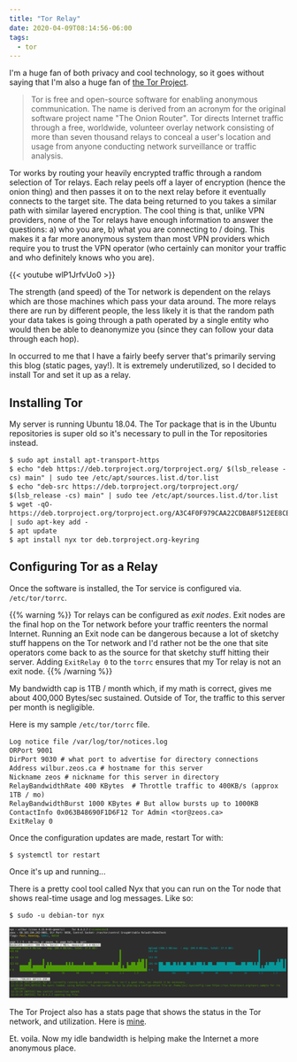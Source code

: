 ```yaml
---
title: "Tor Relay"
date: 2020-04-09T08:14:56-06:00
tags: 
  - tor
---
```


I'm a huge fan of both privacy and cool technology, so it goes without saying that I'm also a huge fan of [the Tor Project](https://torproject.org).

> Tor is free and open-source software for enabling anonymous communication. The name is derived from an acronym for the original software project name "The Onion Router". Tor directs Internet traffic through a free, worldwide, volunteer overlay network consisting of more than seven thousand relays to conceal a user's location and usage from anyone conducting network surveillance or traffic analysis.

Tor works by routing your heavily encrypted traffic through a random selection of Tor relays.  Each relay peels off a layer of encryption (hence the onion thing) and then passes it on to the next relay before it eventually connects to the target site.  The data being returned to you takes a similar path with similar layered encryption.  The cool thing is that, unlike VPN providers, none of the Tor relays have enough information to answer the questions: a) who you are, b) what you are connecting to / doing.  This makes it a far more anonymous system than most VPN providers which require you to trust the VPN operator (who certainly can monitor your traffic and who definitely knows who you are).

{{< youtube wlP1JrfvUo0 >}}

The strength (and speed) of the Tor network is dependent on the relays which are those machines which pass your data around.  The more relays there are run by different people, the less likely it is that the random path your data takes is going through a path operated by a single entity who would then be able to deanonymize you (since they can follow your data through each hop).

In occurred to me that I have a fairly beefy server that's primarily serving this blog (static pages, yay!).  It is extremely underutilized, so I decided to install Tor and set it up as a relay.

## Installing Tor

My server is running Ubuntu 18.04.  The Tor package that is in the Ubuntu repositories is super old so it's necessary to pull in the Tor repositories instead.

```
$ sudo apt install apt-transport-https
$ echo "deb https://deb.torproject.org/torproject.org/ $(lsb_release -cs) main" | sudo tee /etc/apt/sources.list.d/tor.list
$ echo "deb-src https://deb.torproject.org/torproject.org/ $(lsb_release -cs) main" | sudo tee /etc/apt/sources.list.d/tor.list
$ wget -qO- https://deb.torproject.org/torproject.org/A3C4F0F979CAA22CDBA8F512EE8CBC9E886DDD89.asc | sudo apt-key add -
$ apt update
$ apt install nyx tor deb.torproject.org-keyring
```

## Configuring Tor as a Relay

Once the software is installed, the Tor service is configured via. `/etc/tor/torrc`.

{{% warning %}}
Tor relays can be configured as *exit nodes*.  Exit nodes are the final hop on the Tor network before your traffic reenters the normal Internet.  Running an Exit node can be dangerous because a lot of sketchy stuff happens on the Tor network and I'd rather not be the one that site operators come back to as the source for that sketchy stuff hitting their server.  Adding `ExitRelay 0` to the `torrc` ensures that my Tor relay is not an exit node.
{{% /warning %}}

My bandwidth cap is 1TB / month which, if my math is correct, gives me about 400,000 Bytes/sec sustained.  Outside of Tor, the traffic to this server per month is negligible. 

Here is my sample `/etc/tor/torrc` file.

```
Log notice file /var/log/tor/notices.log
ORPort 9001
DirPort 9030 # what port to advertise for directory connections
Address wilbur.zeos.ca # hostname for this server
Nickname zeos # nickname for this server in directory
RelayBandwidthRate 400 KBytes  # Throttle traffic to 400KB/s (approx 1TB / mo)
RelayBandwidthBurst 1000 KBytes # But allow bursts up to 1000KB 
ContactInfo 0x063B48690F1D6F12 Tor Admin <tor@zeos.ca>
ExitRelay 0
```

Once the configuration updates are made, restart Tor with:

```
$ systemctl tor restart
```

Once it's up and running...

There is a pretty cool tool called Nyx that you can run on the Tor node that shows real-time usage and log messages.  Like so:

```
$ sudo -u debian-tor nyx
```

![Nyx](nyx.png)

The Tor Project also has a stats page that shows the status in the Tor network, and utilization.  Here is [mine](https://metrics.torproject.org/rs.html#details/31A97198C6E2BEBF57EB8FC7DC55A208AD35038E).

Et. voila.  Now my idle bandwidth is helping make the Internet a more anonymous place.